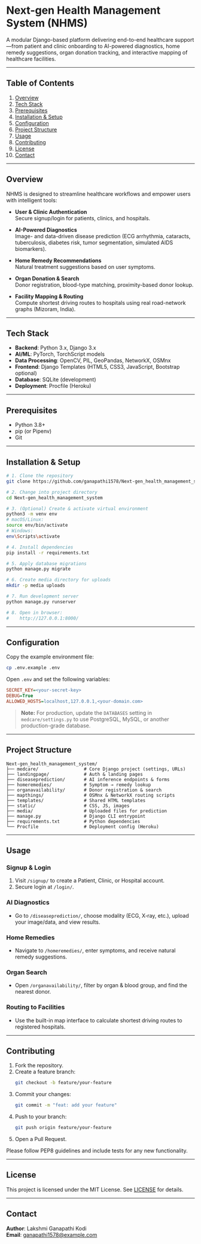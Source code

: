 # Next-gen Health Management System (NHMS)

A modular Django-based platform delivering end-to-end healthcare support—from patient and clinic onboarding to AI-powered diagnostics, home remedy suggestions, organ donation tracking, and interactive mapping of healthcare facilities.

---

## Table of Contents

1. [Overview](#overview)  
2. [Tech Stack](#tech-stack)  
3. [Prerequisites](#prerequisites)  
4. [Installation & Setup](#installation--setup)  
5. [Configuration](#configuration)  
6. [Project Structure](#project-structure)  
7. [Usage](#usage)  
8. [Contributing](#contributing)  
9. [License](#license)  
10. [Contact](#contact)

---

## Overview

NHMS is designed to streamline healthcare workflows and empower users with intelligent tools:

- **User & Clinic Authentication**  
  Secure signup/login for patients, clinics, and hospitals.

- **AI-Powered Diagnostics**  
  Image- and data-driven disease prediction (ECG arrhythmia, cataracts, tuberculosis, diabetes risk, tumor segmentation, simulated AIDS biomarkers).

- **Home Remedy Recommendations**  
  Natural treatment suggestions based on user symptoms.

- **Organ Donation & Search**  
  Donor registration, blood-type matching, proximity-based donor lookup.

- **Facility Mapping & Routing**  
  Compute shortest driving routes to hospitals using real road-network graphs (Mizoram, India).

---

## Tech Stack

- **Backend**: Python 3.x, Django 3.x  
- **AI/ML**: PyTorch, TorchScript models  
- **Data Processing**: OpenCV, PIL, GeoPandas, NetworkX, OSMnx  
- **Frontend**: Django Templates (HTML5, CSS3, JavaScript, Bootstrap optional)  
- **Database**: SQLite (development)  
- **Deployment**: Procfile (Heroku)

---

## Prerequisites

- Python 3.8+  
- pip (or Pipenv)  
- Git

---

## Installation & Setup

```bash
# 1. Clone the repository
git clone https://github.com/ganapathi1578/Next-gen_health_management_system.git

# 2. Change into project directory
cd Next-gen_health_management_system

# 3. (Optional) Create & activate virtual environment
python3 -m venv env
# macOS/Linux:
source env/bin/activate
# Windows:
env\Scripts\activate

# 4. Install dependencies
pip install -r requirements.txt

# 5. Apply database migrations
python manage.py migrate

# 6. Create media directory for uploads
mkdir -p media uploads

# 7. Run development server
python manage.py runserver

# 8. Open in browser:
#    http://127.0.0.1:8000/
```

---

## Configuration

Copy the example environment file:

```bash
cp .env.example .env
```

Open `.env` and set the following variables:

```ini
SECRET_KEY=<your-secret-key>
DEBUG=True
ALLOWED_HOSTS=localhost,127.0.0.1,<your-domain.com>
```

> **Note:** For production, update the `DATABASES` setting in `medcare/settings.py` to use PostgreSQL, MySQL, or another production-grade database.

---

## Project Structure

```text
Next-gen_health_management_system/
├── medcare/                 # Core Django project (settings, URLs)
├── landingpage/             # Auth & landing pages
├── diseaseprediction/       # AI inference endpoints & forms
├── homeremedies/            # Symptom → remedy lookup
├── organavailability/       # Donor registration & search
├── mapthings/               # OSMnx & NetworkX routing scripts
├── templates/               # Shared HTML templates
├── static/                  # CSS, JS, images
├── media/                   # Uploaded files for prediction
├── manage.py                # Django CLI entrypoint
├── requirements.txt         # Python dependencies
└── Procfile                 # Deployment config (Heroku)
```

---

## Usage

### Signup & Login

1. Visit `/signup/` to create a Patient, Clinic, or Hospital account.  
2. Secure login at `/login/`.

### AI Diagnostics

- Go to `/diseaseprediction/`, choose modality (ECG, X‑ray, etc.), upload your image/data, and view results.

### Home Remedies

- Navigate to `/homeremedies/`, enter symptoms, and receive natural remedy suggestions.

### Organ Search

- Open `/organavailability/`, filter by organ & blood group, and find the nearest donor.

### Routing to Facilities

- Use the built-in map interface to calculate shortest driving routes to registered hospitals.

---

## Contributing

1. Fork the repository.  
2. Create a feature branch:
   ```bash
   git checkout -b feature/your-feature
   ```
3. Commit your changes:
   ```bash
   git commit -m "feat: add your feature"
   ```
4. Push to your branch:
   ```bash
   git push origin feature/your-feature
   ```
5. Open a Pull Request.

Please follow PEP8 guidelines and include tests for any new functionality.

---

## License

This project is licensed under the MIT License. See [LICENSE](LICENSE) for details.

---

## Contact

**Author**: Lakshmi Ganapathi Kodi  
**Email**: ganapathi1578@example.com


